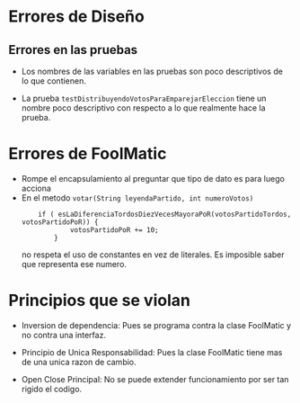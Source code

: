# Errores de Diseño

## Errores en las pruebas

* Los nombres de las variables en las pruebas son poco descriptivos de lo que contienen.

* La prueba `testDistribuyendoVotosParaEmparejarEleccion` tiene un nombre poco descriptivo 
con respecto a lo que realmente hace la prueba.

# Errores de FoolMatic

* Rompe el encapsulamiento al preguntar que tipo de dato es para luego acciona
* En el metodo `votar(String leyendaPartido, int numeroVotos)`
    ```
        if ( esLaDiferenciaTordosDiezVecesMayoraPoR(votosPartidoTordos, votosPartidoPoR)) {
                votosPartidoPoR += 10;
            }
    ```
    no respeta el uso de constantes en vez de literales. Es imposible saber que representa ese numero.

# Principios que se violan  

* Inversion de dependencia: Pues se programa contra la clase FoolMatic y no contra una interfaz.

* Principio de Unica Responsabilidad: Pues la clase FoolMatic tiene mas de una unica razon de cambio.

* Open Close Principal: No se puede extender funcionamiento por ser tan rigido el codigo.